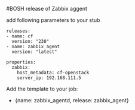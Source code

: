 #BOSH release of Zabbix aggent

add following parameters to your stub
```
releases:
- name: cf
  version: "230"
- name: zabbix_agent
  version: "latest"
```

```
properties:
  zabbix:
    host_metadata: cf-openstack
    server_ip: 192.168.111.5
```

Add the template to your job:
- {name: zabbix_agentd, release: zabbix_agent}

